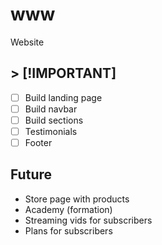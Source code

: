 # www
Website


## > [!IMPORTANT]
- [ ] Build landing page
- [ ] Build navbar
- [ ] Build sections
- [ ] Testimonials
- [ ] Footer

## Future
- Store page with products
- Academy (formation)
- Streaming vids for subscribers
- Plans for subscribers
